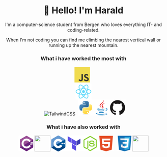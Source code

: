 <h1 align="center">👋 Hello! I'm Harald</h1>

<p align="center">
I'm a computer-science student from Bergen who loves everything IT- and coding-related.
</p>
<p align="center"> 
When I'm not coding you can find me climbing the nearest vertical wall or running up the nearest mountain.  
</p>

<h3 align="center">What i have worked the most with</h1>
<div align="center">
<img  src="https://raw.githubusercontent.com/devicons/devicon/1119b9f84c0290e0f0b38982099a2bd027a48bf1/icons/javascript/javascript-original.svg" alt="JavaScript" width="50" height="50"/> &nbsp; <img  src="https://raw.githubusercontent.com/devicons/devicon/1119b9f84c0290e0f0b38982099a2bd027a48bf1/icons/react/react-original.svg" alt="ReactJS" width="50" height="50" style="margin:0 auto; display:block;"/> &nbsp; <img  src="https://github.com/CyrisXD/CyrisXD/raw/master/assets/TailwindCSS.png" alt="TailwindCSS"/> &nbsp;<img src="https://raw.githubusercontent.com/devicons/devicon/master/icons/python/python-original.svg" alt="Python" width="50" height="50"/><img src="https://raw.githubusercontent.com/devicons/devicon/master/icons/java/java-original.svg" alt="Java" width="50" height="50"/><img src="https://raw.githubusercontent.com/devicons/devicon/master/icons/github/github-original.svg" alt="GitHub" width="50" height="50"/>
</div>
          
          
<h3 align="center">What i have also worked with</h1>
<div align="center">
<img src="https://raw.githubusercontent.com/devicons/devicon/master/icons/csharp/csharp-original.svg" alt="CSharp" width="50" height="50"/><img src="https://cdn.jsdelivr.net/gh/devicons/devicon/icons/dotnetcore/dotnetcore-original.svg" height="50" width="50"/><img src="https://raw.githubusercontent.com/devicons/devicon/master/icons/cplusplus/cplusplus-original.svg" alt="CPlusPlus" width="50" height="50"/><img src="https://raw.githubusercontent.com/devicons/devicon/master/icons/terraform/terraform-original.svg" alt="Terraform" width="50" height="50"/><img  src="https://raw.githubusercontent.com/devicons/devicon/1119b9f84c0290e0f0b38982099a2bd027a48bf1/icons/nodejs/nodejs-plain.svg" alt="NodeJS" width="50" height="50"/><img  src="https://raw.githubusercontent.com/devicons/devicon/1119b9f84c0290e0f0b38982099a2bd027a48bf1/icons/html5/html5-plain.svg" alt="HTML5" width="50" height="50"/> &nbsp;<img src="https://raw.githubusercontent.com/devicons/devicon/1119b9f84c0290e0f0b38982099a2bd027a48bf1/icons/css3/css3-original.svg" alt="CSS3" width="50" height="50"/><img src="https://cdn.jsdelivr.net/gh/devicons/devicon/icons/jira/jira-original.svg" height="50" width="50"/> 
</div>

